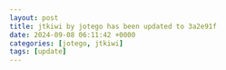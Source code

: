 ```yaml
---
layout: post
title: jtkiwi by jotego has been updated to 3a2e91f
date: 2024-09-08 06:11:42 +0000
categories: [jotego, jtkiwi]
tags: [update]
---
```


